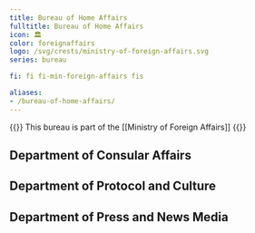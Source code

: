 ```yaml
---
title: Bureau of Home Affairs
fulltitle: Bureau of Home Affairs
icon: 🏛️
color: foreignaffairs
logo: /svg/crests/ministry-of-foreign-affairs.svg
series: bureau

fi: fi fi-min-foreign-affairs fis

aliases:
- /bureau-of-home-affairs/
---
```

{{<note series>}}
 This bureau is part of the [[Ministry of Foreign Affairs]]
{{</note>}}

## Department of Consular Affairs
## Department of Protocol and Culture
## Department of Press and News Media